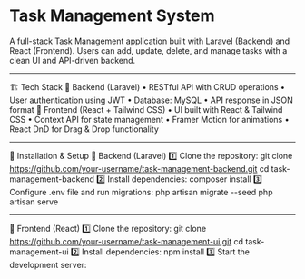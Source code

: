 # Task Management System
A full-stack Task Management application built with Laravel (Backend) and React (Frontend). Users can add, update, delete, and manage tasks with a clean UI and API-driven backend.
________________________________________
🏗️ Tech Stack
🔹 Backend (Laravel)
•	RESTful API with CRUD operations
•	User authentication using JWT
•	Database: MySQL 
•	API response in JSON format
🔹 Frontend (React + Tailwind CSS)
•	UI built with React & Tailwind CSS
•	Context API for state management
•	Framer Motion for animations
•	React DnD for Drag & Drop functionality
________________________________________
🔧 Installation & Setup
📌 Backend (Laravel)
1️⃣ Clone the repository:
git clone https://github.com/your-username/task-management-backend.git
cd task-management-backend
2️⃣ Install dependencies:
composer install
3️⃣ Configure .env file and run migrations:
php artisan migrate --seed
php artisan serve
________________________________________
📌 Frontend (React)
1️⃣ Clone the repository:
git clone https://github.com/your-username/task-management-ui.git
cd task-management-ui
2️⃣ Install dependencies:
npm install
3️⃣ Start the development server:

